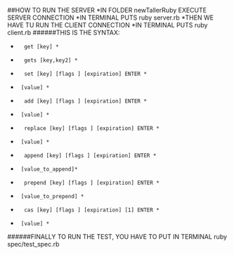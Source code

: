 ##HOW TO RUN THE SERVER
*IN FOLDER newTallerRuby EXECUTE SERVER CONNECTION
*IN TERMINAL PUTS ruby server.rb
*THEN WE HAVE TU RUN THE CLIENT CONNECTION
*IN TERMINAL PUTS ruby client.rb
######THIS IS THE SYNTAX:
*       get [key] *
*       gets [key,key2] *
*       set [key] [flags ] [expiration] ENTER *
*	   [value] *
*       add [key] [flags ] [expiration] ENTER *
*	   [value] *
*       replace [key] [flags ] [expiration] ENTER *
*	   [value] *
*       append [key] [flags ] [expiration] ENTER *
*	   [value_to_append]*
*       prepend [key] [flags ] [expiration] ENTER *
*	   [value_to_prepend] *
*       cas [key] [flags ] [expiration] [1] ENTER *
*	   [value] *
	   
######FINALLY TO RUN THE TEST, YOU HAVE TO PUT IN TERMINAL ruby spec/test_spec.rb	   
